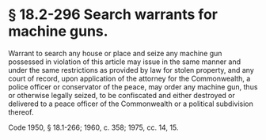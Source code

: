 # § 18.2-296 Search warrants for machine guns.

<p>Warrant to search any house or place and seize any machine gun possessed in violation of this article may issue in the same manner and under the same restrictions as provided by law for stolen property, and any court of record, upon application of the attorney for the Commonwealth, a police officer or conservator of the peace, may order any machine gun, thus or otherwise legally seized, to be confiscated and either destroyed or delivered to a peace officer of the Commonwealth or a political subdivision thereof.</p><p>Code 1950, § 18.1-266; 1960, c. 358; 1975, cc. 14, 15.</p>